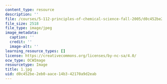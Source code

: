 ```yaml
---
content_type: resource
description: ''
file: /courses/5-112-principles-of-chemical-science-fall-2005/d0c452be2eb0aace14b342170a9d2eab_1.jpg
file_size: 2518
file_type: image/jpeg
image_metadata:
  caption: ''
  credit: ''
  image-alt: ''
learning_resource_types: []
license: https://creativecommons.org/licenses/by-nc-sa/4.0/
ocw_type: OCWImage
resourcetype: Image
title: 1.jpg
uid: d0c452be-2eb0-aace-14b3-42170a9d2eab
---
```

